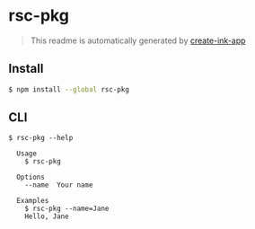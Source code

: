# rsc-pkg

> This readme is automatically generated by [create-ink-app](https://github.com/vadimdemedes/create-ink-app)

## Install

```bash
$ npm install --global rsc-pkg
```

## CLI

```
$ rsc-pkg --help

  Usage
    $ rsc-pkg

  Options
    --name  Your name

  Examples
    $ rsc-pkg --name=Jane
    Hello, Jane
```
